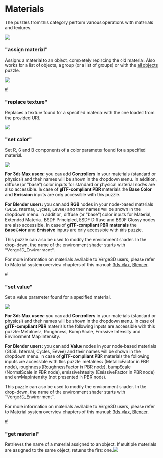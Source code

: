 # Materials

The puzzles from this category perform various operations with materials and textures.

![](https://www.soft8soft.com/docs/files/puzzles/puzzles-materials.jpg)

### **"assign material"**

Assigns a material to an object, completely replacing the old material. Also works for a list of objects, a group \(or a list of groups\) or with the [all objects](https://www.soft8soft.com/docs/manual/en/puzzles/Selectors.html#all_objects) puzzle.

![](https://www.soft8soft.com/docs/files/puzzles/puzzles-materials-assign-material.jpg)

[\#](https://www.soft8soft.com/docs/manual/en/puzzles/Materials.html#replace_texture)

### **"replace texture"**

Replaces a texture found for a specified material with the one loaded from the provided URI.

![](https://www.soft8soft.com/docs/files/puzzles/puzzles-materials-replace-texture.jpg)

### **"set color"**

Set R, G and B components of a color parameter found for a specified material.

![](https://www.soft8soft.com/docs/files/puzzles/puzzles-materials-set-color.jpg)

**For 3ds Max users:** you can add **Controllers** in your materials \(standard or physical\) and their names will be shown in the dropdown menu. In addition, diffuse \(or "base"\) color inputs for standard or physical material nodes are also accessible. In case of **glTF-compliant PBR** materials the **Base Color** and **Emission** inputs are only accessible with this puzzle.

**For Blender users:** you can add **RGB** nodes in your node-based materials \(GLSL Internal, Cycles, Eevee\) and their names will be shown in the dropdown menu. In addition, diffuse \(or "base"\) color inputs for Material, Extended Material, BSDF Principled, BSDF Diffuse and BSDF Glossy nodes are also accessible. In case of **glTF-compliant PBR materials** the **BaseColor** and **Emissive** inputs are only accessible with this puzzle.

This puzzle can also be used to modify the environment shader. In the drop-down, the name of the environment shader starts with "Verge3D\_Environment".

For more information on materials available to Verge3D users, please refer to Material system overview chapters of this manual: [3ds Max](https://www.soft8soft.com/docs/manual/en/introduction/Material-System-Max.html), [Blender](https://www.soft8soft.com/docs/manual/en/introduction/Material-System-Blender.html).

[\#](https://www.soft8soft.com/docs/manual/en/puzzles/Materials.html#materials_set_value)

### **"set value"**

Set a value parameter found for a specified material.

![](https://www.soft8soft.com/docs/files/puzzles/puzzles-materials-set-value.jpg)

**For 3ds Max users:** you can add **Controllers** in your materials \(standard or physical\) and their names will be shown in the dropdown menu. In case of **glTF-compliant PBR** materials the following inputs are accessible with this puzzle: Metalness, Roughness, Bump Scale, Emissive Intensity and Environment Map Intensity.

**For Blender users:** you can add **Value** nodes in your node-based materials \(GLSL Internal, Cycles, Eevee\) and their names will be shown in the dropdown menu. In case of **glTF-compliant PBR** materials the following inputs are accessible with this puzzle: metalness \(MetallicFactor in PBR node\), roughness \(RoughnessFactor in PBR node\), bumpScale \(NormalScale in PBR node\), emissiveIntesity \(EmissiveFactor in PBR node\) and envMapIntensity \(not presented in PBR node\).

This puzzle can also be used to modify the environment shader. In the drop-down, the name of the environment shader starts with "Verge3D\_Environment".

For more information on materials available to Verge3D users, please refer to Material system overview chapters of this manual: [3ds Max](https://www.soft8soft.com/docs/manual/en/introduction/Material-System-Max.html), [Blender](https://www.soft8soft.com/docs/manual/en/introduction/Material-System-Blender.html).

[\#](https://www.soft8soft.com/docs/manual/en/puzzles/Materials.html#get_material)

### **"get material"**

Retrieves the name of a material assigned to an object. If multiple materials are assigned to the same object, returns the first one.![](https://www.soft8soft.com/docs/files/puzzles/puzzles-object-get-material.jpg)

